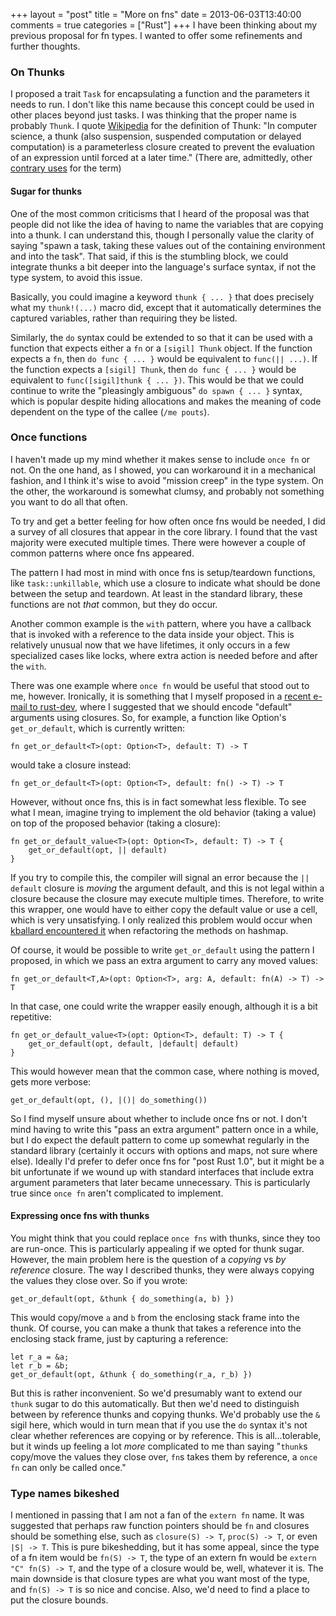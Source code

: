 +++
layout = "post"
title = "More on fns"
date = 2013-06-03T13:40:00
comments = true
categories = ["Rust"]
+++
I have been thinking about my previous proposal for fn types. I wanted
to offer some refinements and further thoughts. 

<!-- more -->

### On Thunks

I proposed a trait `Task` for encapsulating a function and the
parameters it needs to run. I don't like this name because this
concept could be used in other places beyond just tasks. I was
thinking that the proper name is probably `Thunk`. I quote [Wikipedia]
for the definition of Thunk: "In computer science, a thunk (also
suspension, suspended computation or delayed computation) is a
parameterless closure created to prevent the evaluation of an
expression until forced at a later time." (There are, admittedly,
other [contrary uses] for the term)

[Wikipedia]: http://en.wikipedia.org/wiki/Thunk_%28functional_programming%29
[contrary uses]: http://en.wikipedia.org/wiki/Thunk_%28object-oriented_programming%29

#### Sugar for thunks

One of the most common criticisms that I heard of the proposal was
that people did not like the idea of having to name the variables that
are copying into a thunk. I can understand this, though I personally
value the clarity of saying "spawn a task, taking these values out of
the containing environment and into the task". That said, if this is
the stumbling block, we could integrate thunks a bit deeper into the
language's surface syntax, if not the type system, to avoid this
issue.

Basically, you could imagine a keyword `thunk { ... }` that does
precisely what my `thunk!(...)` macro did, except that it
automatically determines the captured variables, rather than requiring
they be listed.

Similarly, the `do` syntax could be extended to so that it can be used
with a function that expects either a `fn` or a `[sigil] Thunk`
object. If the function expects a `fn`, then `do func { ... }` would
be equivalent to `func(|| ...)`. If the function expects a `[sigil]
Thunk`, then `do func { ... }` would be equivalent to
`func([sigil]thunk { ... })`. This would be that we could continue to
write the "pleasingly ambiguous" `do spawn { ... }` syntax, which is
popular despite hiding allocations and makes the meaning of code
dependent on the type of the callee (`/me pouts`).

### Once functions

I haven't made up my mind whether it makes sense to include `once fn`
or not.  On the one hand, as I showed, you can workaround it in a
mechanical fashion, and I think it's wise to avoid "mission creep" in
the type system. On the other, the workaround is somewhat clumsy, and
probably not something you want to do all that often.

To try and get a better feeling for how often once fns would be
needed, I did a survey of all closures that appear in the core
library. I found that the vast majority were executed multiple
times. There were however a couple of common patterns where once fns
appeared.

The pattern I had most in mind with once fns is setup/teardown
functions, like `task::unkillable`, which use a closure to indicate
what should be done between the setup and teardown. At least in the
standard library, these functions are not *that* common, but they do
occur.

Another common example is the `with` pattern, where you have a
callback that is invoked with a reference to the data inside your
object. This is relatively unusual now that we have lifetimes, it only
occurs in a few specialized cases like locks, where extra action is
needed before and after the `with`.

There was one example where `once fn` would be useful that stood out
to me, however. Ironically, it is something that I myself proposed in
a [recent e-mail to rust-dev][defaults], where I suggested that we
should encode "default" arguments using closures. So, for example, a
function like Option's `get_or_default`, which is currently written:

    fn get_or_default<T>(opt: Option<T>, default: T) -> T
    
would take a closure instead:

    fn get_or_default<T>(opt: Option<T>, default: fn() -> T) -> T

However, without once fns, this is in fact somewhat less flexible. To
see what I mean, imagine trying to implement the old behavior (taking
a value) on top of the proposed behavior (taking a closure):

    fn get_or_default_value<T>(opt: Option<T>, default: T) -> T {
        get_or_default(opt, || default)
    }
    
If you try to compile this, the compiler will signal an error because
the `|| default` closure is *moving* the argument default, and this is
not legal within a closure because the closure may execute multiple
times. Therefore, to write this wrapper, one would have to either copy
the default value or use a cell, which is very unsatisfying. I only
realized this problem would occur when
[kballard encountered it][kballard] when refactoring the methods on
hashmap.

Of course, it would be possible to write `get_or_default` using the 
pattern I proposed, in which we pass an extra argument to carry any
moved values:

    fn get_or_default<T,A>(opt: Option<T>, arg: A, default: fn(A) -> T) -> T

In that case, one could write the wrapper easily enough, although it
is a bit repetitive:

    fn get_or_default_value<T>(opt: Option<T>, default: T) -> T {
        get_or_default(opt, default, |default| default)
    }
    
This would however mean that the common case, where nothing is moved,
gets more verbose:

    get_or_default(opt, (), |()| do_something())

So I find myself unsure about whether to include once fns or not.  I
don't mind having to write this "pass an extra argument" pattern once
in a while, but I do expect the default pattern to come up somewhat
regularly in the standard library (certainly it occurs with options
and maps, not sure where else). Ideally I'd prefer to defer once fns
for "post Rust 1.0", but it might be a bit unfortunate if we wound up
with standard interfaces that include extra argument parameters that
later became unnecessary. This is particularly true since `once fn`
aren't complicated to implement.

[kballard]: https://github.com/mozilla/rust/pull/6815#issuecomment-18781051

#### Expressing once fns with thunks

You might think that you could replace `once fns` with thunks, since
they too are run-once. This is particularly appealing if we opted for
thunk sugar. However, the main problem here is the question of a
*copying* vs *by reference* closure. The way I described thunks, they
were always copying the values they close over. So if you wrote:

    get_or_default(opt, &thunk { do_something(a, b) })
    
This would copy/move `a` and `b` from the enclosing stack frame into
the thunk. Of course, you can make a thunk that takes a reference into
the enclosing stack frame, just by capturing a reference:

    let r_a = &a;
    let r_b = &b;
    get_or_default(opt, &thunk { do_something(r_a, r_b) })
    
But this is rather inconvenient. So we'd presumably want to extend our
`thunk` sugar to do this automatically. But then we'd need to
distinguish between by reference thunks and copying thunks. We'd
probably use the `&` sigil here, which would in turn mean that if you
use the `do` syntax it's not clear whether references are copying or
by reference. This is all...tolerable, but it winds up feeling a lot
*more* complicated to me than saying "`thunk`s copy/move the values
they close over, `fn`s takes them by reference, a `once fn` can only
be called once."

[defaults]: https://mail.mozilla.org/pipermail/rust-dev/2013-May/004281.html

### Type names bikeshed

I mentioned in passing that I am not a fan of the `extern fn` name.
It was suggested that perhaps raw function pointers should be `fn` and
closures should be something else, such as `closure(S) -> T`, `proc(S)
-> T`, or even `|S| -> T`. This is pure bikeshedding, but it has some
appeal, since the type of a fn item would be `fn(S) -> T`, the type of
an extern fn would be `extern "C" fn(S) -> T`, and the type of a
closure would be, well, whatever it is. The main downside is that
closure types are what you want most of the type, and `fn(S) -> T` is
so nice and concise. Also, we'd need to find a place to put the
closure bounds.

